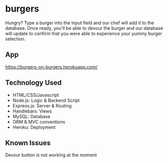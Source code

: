 # burgers
Hungry? Type a burger into the input field and our chef will add it to the database. Once ready, you'll be able to devour the burger and our database will update to confirm that you were able to experience your yummy burger selection. 

App
-----
https://burgers-on-burgers.herokuapp.com/

Technology Used
-----
- HTML/CSS/Javascript
- Node.js: Logic & Backend Script
- Express.js: Server & Routing
- Handlebars: Views
- MySQL: Database
- ORM & MVC conventions
- Heroku: Deployment

Known Issues
-----
Devour button is not working at the moment
